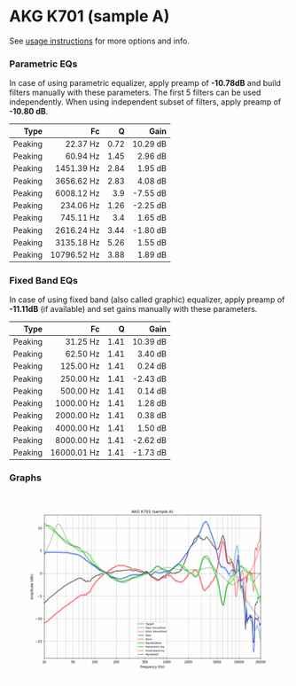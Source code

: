 # AKG K701 (sample A)
See [usage instructions](https://github.com/jaakkopasanen/AutoEq#usage) for more options and info.

### Parametric EQs
In case of using parametric equalizer, apply preamp of **-10.78dB** and build filters manually
with these parameters. The first 5 filters can be used independently.
When using independent subset of filters, apply preamp of **-10.80 dB**.

| Type    | Fc          |    Q | Gain     |
|--------:|------------:|-----:|---------:|
| Peaking | 22.37 Hz    | 0.72 | 10.29 dB |
| Peaking | 60.94 Hz    | 1.45 | 2.96 dB  |
| Peaking | 1451.39 Hz  | 2.84 | 1.95 dB  |
| Peaking | 3656.62 Hz  | 2.83 | 4.08 dB  |
| Peaking | 6008.12 Hz  | 3.9  | -7.55 dB |
| Peaking | 234.06 Hz   | 1.26 | -2.25 dB |
| Peaking | 745.11 Hz   | 3.4  | 1.65 dB  |
| Peaking | 2616.24 Hz  | 3.44 | -1.80 dB |
| Peaking | 3135.18 Hz  | 5.26 | 1.55 dB  |
| Peaking | 10796.52 Hz | 3.88 | 1.89 dB  |

### Fixed Band EQs
In case of using fixed band (also called graphic) equalizer, apply preamp of **-11.11dB**
(if available) and set gains manually with these parameters.

| Type    | Fc          |    Q | Gain     |
|--------:|------------:|-----:|---------:|
| Peaking | 31.25 Hz    | 1.41 | 10.39 dB |
| Peaking | 62.50 Hz    | 1.41 | 3.40 dB  |
| Peaking | 125.00 Hz   | 1.41 | 0.24 dB  |
| Peaking | 250.00 Hz   | 1.41 | -2.43 dB |
| Peaking | 500.00 Hz   | 1.41 | 0.14 dB  |
| Peaking | 1000.00 Hz  | 1.41 | 1.28 dB  |
| Peaking | 2000.00 Hz  | 1.41 | 0.38 dB  |
| Peaking | 4000.00 Hz  | 1.41 | 1.50 dB  |
| Peaking | 8000.00 Hz  | 1.41 | -2.62 dB |
| Peaking | 16000.01 Hz | 1.41 | -1.73 dB |

### Graphs
![](./AKG%20K701%20(sample%20A).png)